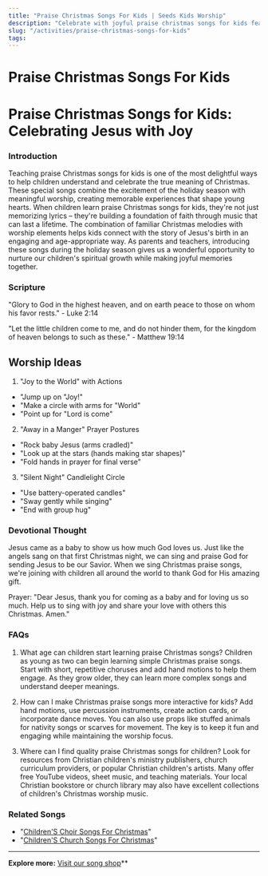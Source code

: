 ```yaml
---
title: "Praise Christmas Songs For Kids | Seeds Kids Worship"
description: "Celebrate with joyful praise christmas songs for kids featuring biblical Christmas themes. Holiday worship music for children and families."
slug: "/activities/praise-christmas-songs-for-kids"
tags:
---
```


# Praise Christmas Songs For Kids

# Praise Christmas Songs for Kids: Celebrating Jesus with Joy

### Introduction
Teaching praise Christmas songs for kids is one of the most delightful ways to help children understand and celebrate the true meaning of Christmas. These special songs combine the excitement of the holiday season with meaningful worship, creating memorable experiences that shape young hearts. When children learn praise Christmas songs for kids, they're not just memorizing lyrics – they're building a foundation of faith through music that can last a lifetime. The combination of familiar Christmas melodies with worship elements helps kids connect with the story of Jesus's birth in an engaging and age-appropriate way. As parents and teachers, introducing these songs during the holiday season gives us a wonderful opportunity to nurture our children's spiritual growth while making joyful memories together.

### Scripture
"Glory to God in the highest heaven, and on earth peace to those on whom his favor rests." - Luke 2:14

"Let the little children come to me, and do not hinder them, for the kingdom of heaven belongs to such as these." - Matthew 19:14

## Worship Ideas
1. "Joy to the World" with Actions
- "Jump up on "Joy!"
- "Make a circle with arms for "World"
- "Point up for "Lord is come"

2. "Away in a Manger" Prayer Postures
- "Rock baby Jesus (arms cradled)"
- "Look up at the stars (hands making star shapes)"
- "Fold hands in prayer for final verse"

3. "Silent Night" Candlelight Circle
- "Use battery-operated candles"
- "Sway gently while singing"
- "End with group hug"

### Devotional Thought
Jesus came as a baby to show us how much God loves us. Just like the angels sang on that first Christmas night, we can sing and praise God for sending Jesus to be our Savior. When we sing Christmas praise songs, we're joining with children all around the world to thank God for His amazing gift.

Prayer: "Dear Jesus, thank you for coming as a baby and for loving us so much. Help us to sing with joy and share your love with others this Christmas. Amen."

### FAQs
1. What age can children start learning praise Christmas songs?
Children as young as two can begin learning simple Christmas praise songs. Start with short, repetitive choruses and add hand motions to help them engage. As they grow older, they can learn more complex songs and understand deeper meanings.

2. How can I make Christmas praise songs more interactive for kids?
Add hand motions, use percussion instruments, create action cards, or incorporate dance moves. You can also use props like stuffed animals for nativity songs or scarves for movement. The key is to keep it fun and engaging while maintaining the worship focus.

3. Where can I find quality praise Christmas songs for children?
Look for resources from Christian children's ministry publishers, church curriculum providers, or popular Christian children's artists. Many offer free YouTube videos, sheet music, and teaching materials. Your local Christian bookstore or church library may also have excellent collections of children's Christmas worship music.

### Related Songs

- "[Children'S Choir Songs For Christmas](/activities/children-s-choir-songs-for-christmas/)"
- "[Children'S Church Songs For Christmas](/activities/children-s-church-songs-for-christmas/)"

---

**Explore more:** [Visit our song shop](https://seedskidsworship.com/shop)**

<!-- Schema Markup -->
<script type="application/ld+json">
{
  "@context": "https://schema.org",
  "@type": "MusicRecording",
  "name": "Praise Christmas Songs For Kids",
  "byArtist": {
    "@type": "MusicGroup",
    "name": "Seeds Kids Worship"
  },
  "isFamilyFriendly": true,
  "url": "https://seedskidsworship.com/activities/praise-christmas-songs-for-kids/"
}
</script>